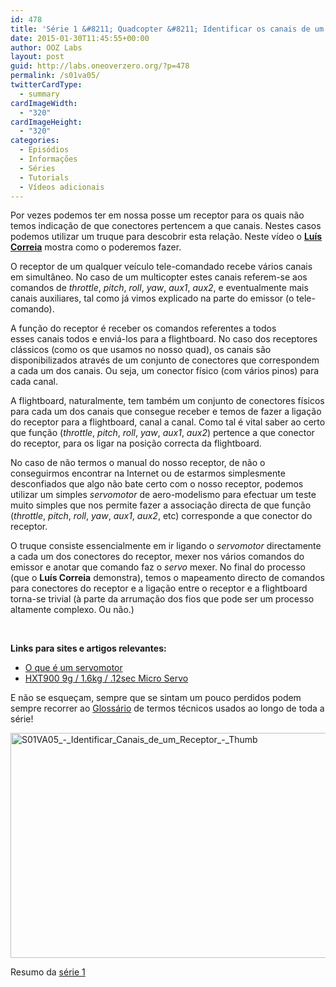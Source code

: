 ```yaml
---
id: 478
title: 'Série 1 &#8211; Quadcopter &#8211; Identificar os canais de um receptor'
date: 2015-01-30T11:45:55+00:00
author: OOZ Labs
layout: post
guid: http://labs.oneoverzero.org/?p=478
permalink: /s01va05/
twitterCardType:
  - summary
cardImageWidth:
  - "320"
cardImageHeight:
  - "320"
categories:
  - Episódios
  - Informações
  - Séries
  - Tutorials
  - Vídeos adicionais
---
```

Por vezes podemos ter em nossa posse um receptor para os quais não temos indicação de que conectores pertencem a que canais. Nestes casos podemos utilizar um truque para descobrir esta relação. Neste vídeo o [**Luís Correia**](http://labs.oneoverzero.org/equipa/luis-correia/ "Luís Correia") mostra como o poderemos fazer.

<p style="text-align: center;">
</p>

O receptor de um qualquer veículo tele-comandado recebe vários canais em simultâneo. No caso de um multicopter estes canais referem-se aos comandos de _throttle_, _pitch_, _roll_, _yaw_, _aux1_, _aux2_, e eventualmente mais canais auxiliares, tal como já vimos explicado na parte do emissor (o tele-comando).

A função do receptor é receber os comandos referentes a todos esses canais todos e enviá-los para a flightboard. No caso dos receptores clássicos (como os que usamos no nosso quad), os canais são disponibilizados através de um conjunto de conectores que correspondem a cada um dos canais. Ou seja, um conector físico (com vários pinos) para cada canal.

A flightboard, naturalmente, tem também um conjunto de conectores físicos para cada um dos canais que consegue receber e temos de fazer a ligação do receptor para a flightboard, canal a canal. Como tal é vital saber ao certo que função (_throttle_, _pitch_, _roll_, _yaw_, _aux1_, _aux2_) pertence a que conector do receptor, para os ligar na posição correcta da flightboard.

No caso de não termos o manual do nosso receptor, de não o conseguirmos encontrar na Internet ou de estarmos simplesmente desconfiados que algo não bate certo com o nosso receptor, podemos utilizar um simples _servomotor_ de aero-modelismo para efectuar um teste muito simples que nos permite fazer a associação directa de que função (_throttle_, _pitch_, _roll_, _yaw_, _aux1_, _aux2_, etc) corresponde a que conector do receptor.

O truque consiste essencialmente em ir ligando o _servomotor_ directamente a cada um dos conectores do receptor, mexer nos vários comandos do emissor e anotar que comando faz o _servo_ mexer. No final do processo (que o **Luís Correia** demonstra), temos o mapeamento directo de comandos para conectores do receptor e a ligação entre o receptor e a flightboard torna-se trivial (à parte da arrumação dos fios que pode ser um processo altamente complexo. Ou não.)

&nbsp;

**Links para sites e artigos relevantes:**

  * <a title="O que é um servomotor" href="http://pt.wikipedia.org/wiki/Servomotor" target="_blank">O que é um servomotor</a>
  * <a title="Servomotor HXT900" href="http://www.hobbyking.com/hobbyking/store/uh_viewitem.asp?idproduct=662&aff=1325431" target="_blank">HXT900 9g / 1.6kg / .12sec Micro Servo</a>

E não se esqueçam, sempre que se sintam um pouco perdidos podem sempre recorrer ao [Glossário](http://labs.oneoverzero.org/s01-glossary/ "Glossário") de termos técnicos usados ao longo de toda a série!

[<img class="aligncenter wp-image-252 size-large" src="http://labs.oneoverzero.org/wp-content/uploads/2015/11/S01VA05_-_Identificar_Canais_de_um_Receptor_-_Thumb-1024x576.jpg" alt="S01VA05_-_Identificar_Canais_de_um_Receptor_-_Thumb" width="640" height="360" srcset="http://labs.oneoverzero.org/wp-content/uploads/2015/11/S01VA05_-_Identificar_Canais_de_um_Receptor_-_Thumb-1024x576.jpg 1024w, http://labs.oneoverzero.org/wp-content/uploads/2015/11/S01VA05_-_Identificar_Canais_de_um_Receptor_-_Thumb-300x169.jpg 300w, http://labs.oneoverzero.org/wp-content/uploads/2015/11/S01VA05_-_Identificar_Canais_de_um_Receptor_-_Thumb-267x150.jpg 267w, http://labs.oneoverzero.org/wp-content/uploads/2015/11/S01VA05_-_Identificar_Canais_de_um_Receptor_-_Thumb.jpg 1280w" sizes="(max-width: 640px) 100vw, 640px" />](http://labs.oneoverzero.org/wp-content/uploads/2015/11/S01VA05_-_Identificar_Canais_de_um_Receptor_-_Thumb.jpg)

Resumo da [série 1](http://labs.oneoverzero.org/series/serie-1/ "Resumo da série 1")